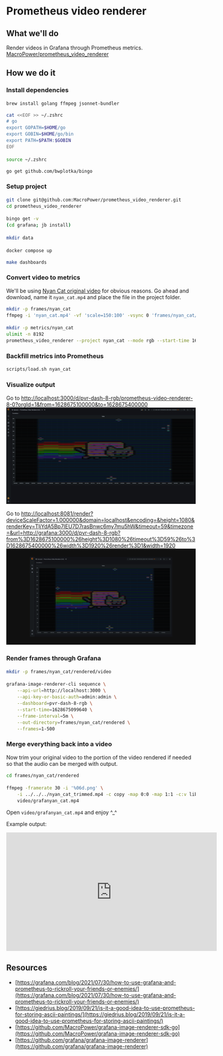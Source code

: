 # Prometheus video renderer

## What we'll do

Render videos in Grafana through Prometheus metrics.  
[MacroPower/prometheus_video_renderer](https://github.com/MacroPower/prometheus_video_renderer)

## How we do it

### Install dependencies

```sh
brew install golang ffmpeg jsonnet-bundler
```

```sh
cat <<EOF >> ~/.zshrc 
# go
export GOPATH=$HOME/go
export GOBIN=$HOME/go/bin
export PATH=$PATH:$GOBIN
EOF

source ~/.zshrc 
```

```sh
go get github.com/bwplotka/bingo
```

### Setup project

```sh
git clone git@github.com:MacroPower/prometheus_video_renderer.git
cd prometheus_video_renderer

bingo get -v
(cd grafana; jb install)

mkdir data

docker compose up
```

```sh
make dashboards
```

### Convert video to metrics

We'll be using [Nyan Cat original video](https://www.youtube.com/watch?v=QH2-TGUlwu4) for obvious reasons. Go ahead and download, name it `nyan_cat.mp4` and place the file in the project folder.

```sh
mkdir -p frames/nyan_cat
ffmpeg -i 'nyan_cat.mp4' -vf 'scale=150:100' -vsync 0 'frames/nyan_cat/out%06d.png'

mkdir -p metrics/nyan_cat
ulimit -n 8192
prometheus_video_renderer --project nyan_cat --mode rgb --start-time 1628640000000 # 11-08-2021 00:00:00
```

### Backfill metrics into Prometheus

```sh
scripts/load.sh nyan_cat
```

### Visualize output

Go to [http://localhost:3000/d/pvr-dash-8-rgb/prometheus-video-renderer-8-0?orgId=1&from=1628675100000&to=1628675400000](http://localhost:3000/d/pvr-dash-8-rgb/prometheus-video-renderer-8-0?orgId=1&from=1628675100000&to=1628675400000)
![image](../images/nyan_cat.png)

Go to [http://localhost:8081/render?deviceScaleFactor=1.000000&domain=localhost&encoding=&height=1080&renderKey=TljYdA5Bp7IEU7D7rasBnwc6my7mu5hW&timeout=59&timezone=&url=http://grafana:3000/d/pvr-dash-8-rgb?from%3D1628675100000%26height%3D1080%26timeout%3D59%26to%3D1628675400000%26width%3D1920%26render%3D1&width=1920](http://localhost:8081/render?deviceScaleFactor=1.000000&domain=localhost&encoding=&height=1080&renderKey=TljYdA5Bp7IEU7D7rasBnwc6my7mu5hW&timeout=59&timezone=&url=http://grafana:3000/d/pvr-dash-8-rgb?from%3D1628675100000%26height%3D1080%26timeout%3D59%26to%3D1628675400000%26width%3D1920%26render%3D1&width=1920)
![image](../images/nyan_cat_rendered.png)

### Render frames through Grafana

```sh
mkdir -p frames/nyan_cat/rendered/video

grafana-image-renderer-cli sequence \
    --api-url=http://localhost:3000 \
    --api-key-or-basic-auth=admin:admin \
    --dashboard=pvr-dash-8-rgb \
    --start-time=1628675099640 \
    --frame-interval=5m \
    --out-directory=frames/nyan_cat/rendered \
    --frames=1-500
```

### Merge everything back into a video

Now trim your original video to the portion of the video rendered if needed so that the audio can be merged with output. 

```sh
cd frames/nyan_cat/rendered

ffmpeg -framerate 30 -i '%06d.png' \
    -i ../../../nyan_cat_trimmed.mp4 -c copy -map 0:0 -map 1:1 -c:v libx264rgb -pix_fmt rgb24 -preset veryslow -crf 0 -qp 0 \
    video/grafanyan_cat.mp4
```

Open `video/grafanyan_cat.mp4` and enjoy ^_^

Example output:
<p>
  <iframe width="560" height="315" src="https://www.youtube.com/embed/vvJUK9HOKQU" title="YouTube video player" frameborder="0" allow="accelerometer; autoplay; clipboard-write; encrypted-media; gyroscope; picture-in-picture" allowfullscreen></iframe>
</p>

## Resources

- [https://grafana.com/blog/2021/07/30/how-to-use-grafana-and-prometheus-to-rickroll-your-friends-or-enemies/](https://grafana.com/blog/2021/07/30/how-to-use-grafana-and-prometheus-to-rickroll-your-friends-or-enemies/)
- [https://giedrius.blog/2019/09/21/is-it-a-good-idea-to-use-prometheus-for-storing-ascii-paintings/](https://giedrius.blog/2019/09/21/is-it-a-good-idea-to-use-prometheus-for-storing-ascii-paintings/)
- [https://github.com/MacroPower/grafana-image-renderer-sdk-go](https://github.com/MacroPower/grafana-image-renderer-sdk-go)
- [https://github.com/grafana/grafana-image-renderer](https://github.com/grafana/grafana-image-renderer)
